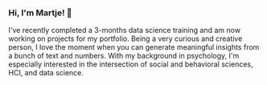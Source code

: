 ### Hi, I'm Martje! 👋

I've recently completed a 3-months data science training and am now working on projects for my portfolio. Being a very curious and creative person, I love the moment when you can generate meaningful insights from a bunch of text and numbers. With my background in psychology, I'm especially interested in the intersection of social and behavioral sciences, HCI, and data science. 
<!--
**meowstats/meowstats** is a ✨ _special_ ✨ repository because its `README.md` (this file) appears on your GitHub profile.

Here are some ideas to get you started:

- 🔭 I’m currently working on ...
- 🌱 I’m currently learning ...
- 👯 I’m looking to collaborate on ...
- 🤔 I’m looking for help with ...
- 💬 Ask me about ...
- 📫 How to reach me: ...
- 😄 Pronouns: ...
- ⚡ Fun fact: ...
-->
